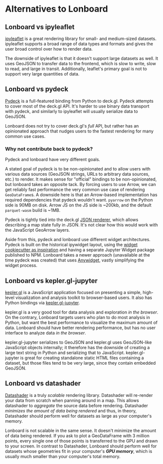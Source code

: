 # Alternatives to Lonboard

## Lonboard vs ipyleaflet

[ipyleaflet](https://github.com/jupyter-widgets/ipyleaflet) is a great rendering library for small- and medium-sized datasets. ipyleaflet supports a broad range of data types and formats and gives the user broad control over how to render data.

The downside of ipyleaflet is that it doesn't support large datasets as well. It uses GeoJSON to transfer data to the frontend, which is slow to write, slow to read, and large in transit. Additionally, leaflet's primary goal is not to support very large quantities of data.

## Lonboard vs pydeck

[Pydeck](https://deckgl.readthedocs.io/en/latest/) is a full-featured binding from Python to deck.gl. Pydeck attempts to cover most of the deck.gl API. It's harder to use binary data transport with pydeck, and similarly to ipyleaflet will usually serialize data to GeoJSON.

Lonboard does not try to cover deck.gl's _full_ API, but rather has an opinionated approach that nudges users to the fastest rendering for many common use cases.

### Why not contribute back to pydeck?

Pydeck and lonboard have very different goals.

A stated goal of pydeck is to be non-opinionated and to allow users with various data sources (GeoJSON strings, URLs to arbitrary data sources, etc.) to render. It makes sense for "official" bindings to be non-opinionated, but lonboard takes an opposite tack. By forcing users to use Arrow, we can get reliably fast performance the very common use case of rendering `GeoDataFrame`s. A downside here is that an Arrow-based implementation has required dependencies that pydeck wouldn't want. `pyarrow` on the Python side is 90MB on disk. Arrow JS on the JS side is ~200kb, and the default `parquet-wasm` build is ~1MB.

Pydeck is tightly tied into the deck.gl [JSON renderer](https://deck.gl/docs/api-reference/json/overview), which allows describing a map state fully in JSON. It's not clear how this would work with the JavaScript GeoArrow layers.

Aside from this, pydeck and lonboard use different widget architectures. Pydeck is built on the historical ipywidget layout, using the [widget cookiecutter as inspiration](https://github.com/jupyter-widgets/widget-ts-cookiecutter) and having a separate Jupyter Widget package published to NPM. Lonboard takes a newer approach (unavailable at the time pydeck was created) that uses [Anywidget](https://anywidget.dev/), vastly simplifying the widget process.

## Lonboard vs kepler.gl-jupyter

[kepler.gl](https://kepler.gl/) is a JavaScript application focused on presenting a simple, high-level visualization and analysis toolkit to browser-based users. It also has Python bindings via [kepler.gl-jupyter](https://docs.kepler.gl/docs/keplergl-jupyter).

kepler.gl is a very good tool for data analysis and exploration _in the browser_. On the contrary, Lonboard targets users who plan to do most analysis in Python, but want the best performance to visualize the maximum amount of data. Lonboard should have better rendering performance, but has no user interface to analyze data _in the browser_.

kepler.gl-jupyter serializes to GeoJSON and kepler.gl uses GeoJSON-like JavaScript objects internally; it therefore has the downside of creating a large text string in Python and serializing that to JavaScript. kepler.gl-jupyter is great for creating standalone static HTML files containing a dataset, but those files tend to be very large, since they contain embedded GeoJSON.

## Lonboard vs datashader

[Datashader](https://datashader.org/) is a truly _scalable_ rendering library. Datashader will re-render your data from scratch when panning around in a map. This allows datashader to _aggregate_ the source data before rendering. Datashader _minimizes the amount of data being rendered_ and thus, in theory, Datashader should perform well for datasets as large as your computer's memory.

Lonboard is not scalable in the same sense. It doesn't minimize the amount of data being rendered. If you ask to plot a GeoDataFrame with 3 million points, every single one of those points is transferred to the GPU and drawn to your screen. In contrast to Datashader, Lonboard should perform well for datasets whose geometries fit in your computer's _**GPU memory**_, which is usually much smaller than your computer's total memory.
